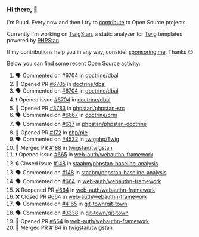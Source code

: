 ### Hi there, 👋

I'm Ruud. Every now and then I try to [contribute](https://github.com/pulls?q=+is%3Apr+author%3Aruudk+archived%3Afalse+is%3Apublic+) to Open Source projects.

Currently I'm working on [TwigStan](https://github.com/twigstan), a static analyzer for [Twig](https://twig.symfony.com/) templates powered by [PHPStan](https://phpstan.org/).

If my contributions help you in any way, consider [sponsoring me](https://github.com/sponsors/ruudk). Thanks 😊

Below you can find some recent Open Source activity:

<!--START_SECTION:activity-->
1. 🗣 Commented on [#6704](https://github.com/doctrine/dbal/issues/6704#issuecomment-2587071105) in [doctrine/dbal](https://github.com/doctrine/dbal)
2. 💪 Opened PR [#6705](https://github.com/doctrine/dbal/pull/6705) in [doctrine/dbal](https://github.com/doctrine/dbal)
3. 🗣 Commented on [#6704](https://github.com/doctrine/dbal/issues/6704#issuecomment-2587011539) in [doctrine/dbal](https://github.com/doctrine/dbal)
4. ❗ Opened issue [#6704](https://github.com/doctrine/dbal/issues/6704) in [doctrine/dbal](https://github.com/doctrine/dbal)
5. 💪 Opened PR [#3783](https://github.com/phpstan/phpstan-src/pull/3783) in [phpstan/phpstan-src](https://github.com/phpstan/phpstan-src)
6. 🗣 Commented on [#6667](https://github.com/doctrine/orm/issues/6667#issuecomment-2582610544) in [doctrine/orm](https://github.com/doctrine/orm)
7. 🗣 Commented on [#637](https://github.com/phpstan/phpstan-doctrine/issues/637#issuecomment-2582395940) in [phpstan/phpstan-doctrine](https://github.com/phpstan/phpstan-doctrine)
8. 💪 Opened PR [#172](https://github.com/php/pie/pull/172) in [php/pie](https://github.com/php/pie)
9. 🗣 Commented on [#4532](https://github.com/twigphp/Twig/issues/4532#issuecomment-2573171612) in [twigphp/Twig](https://github.com/twigphp/Twig)
10. 🎉 Merged PR [#188](https://github.com/twigstan/twigstan/pull/188) in [twigstan/twigstan](https://github.com/twigstan/twigstan)
11. ❗ Opened issue [#665](https://github.com/web-auth/webauthn-framework/issues/665) in [web-auth/webauthn-framework](https://github.com/web-auth/webauthn-framework)
12. 🔒 Closed issue [#148](https://github.com/staabm/phpstan-baseline-analysis/issues/148) in [staabm/phpstan-baseline-analysis](https://github.com/staabm/phpstan-baseline-analysis)
13. 🗣 Commented on [#148](https://github.com/staabm/phpstan-baseline-analysis/issues/148#issuecomment-2547701648) in [staabm/phpstan-baseline-analysis](https://github.com/staabm/phpstan-baseline-analysis)
14. 🗣 Commented on [#664](https://github.com/web-auth/webauthn-framework/pull/664#issuecomment-2547695751) in [web-auth/webauthn-framework](https://github.com/web-auth/webauthn-framework)
15. ❌ Reopened PR [#664](https://github.com/web-auth/webauthn-framework/pull/664) in [web-auth/webauthn-framework](https://github.com/web-auth/webauthn-framework)
16. ❌ Closed PR [#664](https://github.com/web-auth/webauthn-framework/pull/664) in [web-auth/webauthn-framework](https://github.com/web-auth/webauthn-framework)
17. 🗣 Commented on [#4165](https://github.com/git-town/git-town/issues/4165#issuecomment-2547694536) in [git-town/git-town](https://github.com/git-town/git-town)
18. 🗣 Commented on [#3338](https://github.com/git-town/git-town/issues/3338#issuecomment-2547689013) in [git-town/git-town](https://github.com/git-town/git-town)
19. 💪 Opened PR [#664](https://github.com/web-auth/webauthn-framework/pull/664) in [web-auth/webauthn-framework](https://github.com/web-auth/webauthn-framework)
20. 🎉 Merged PR [#184](https://github.com/twigstan/twigstan/pull/184) in [twigstan/twigstan](https://github.com/twigstan/twigstan)
<!--END_SECTION:activity-->
